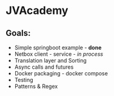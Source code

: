 # JVAcademy

## Goals:
- Simple springboot example - **done**
- Netbox client - service - *in process*
- Translation layer and Sorting
- Async calls and futures
- Docker packaging - docker compose
- Testing
- Patterns & Regex